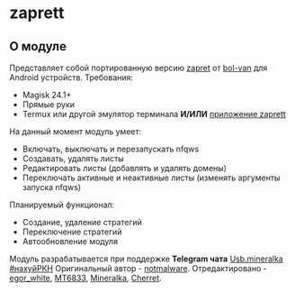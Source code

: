# zaprett
## О модуле
Представляет собой портированную версию [zapret](https://github.com/bol-van/zapret/) от [bol-van](https://github.com/bol-van/) для Android устройств.
Требования:
* Magisk 24.1+
* Прямые руки
* Termux или другой эмулятор терминала **И/ИЛИ** [приложение zaprett](https://github.com/egor-white/zaprett-app)

На данный момент модуль умеет:
+ Включать, выключать и перезапускать nfqws
+ Создавать, удалять листы
+ Редактировать листы (добавлять и удалять домены)
+ Переключать активные и неактивные листы (изменять аргументы запуска nfqws)

Планируемый функционал:
+ Создание, удаление стратегий
+ Переключение стратегий
+ Автообновление модуля

Модуль разрабатывается при поддержке **Telegram чата** [Usb.mineralka #нахуйРКН](https://t.me/mineral_usb)
Оригинальный автор - [notmalware](https://t.me/notmalware). Отредактировано - [egor_white](https://t.me/cheesedroid), [MT6833](https://t.me/MT6833), [Mineralka](https://t.me/Program_dayn), [Cherret](https://t.me/Cherret).
